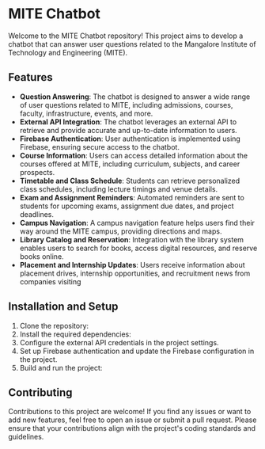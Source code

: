 # MITE Chatbot

Welcome to the MITE Chatbot repository! This project aims to develop a chatbot that can answer user questions related to the Mangalore Institute of Technology and Engineering (MITE).

## Features

- **Question Answering**: The chatbot is designed to answer a wide range of user questions related to MITE, including admissions, courses, faculty, infrastructure, events, and more.
- **External API Integration**: The chatbot leverages an external API to retrieve and provide accurate and up-to-date information to users.
- **Firebase Authentication**: User authentication is implemented using Firebase, ensuring secure access to the chatbot.
- **Course Information**: Users can access detailed information about the courses offered at MITE, including curriculum, subjects, and career prospects.
- **Timetable and Class Schedule**: Students can retrieve personalized class schedules, including lecture timings and venue details.
- **Exam and Assignment Reminders**: Automated reminders are sent to students for upcoming exams, assignment due dates, and project deadlines.
- **Campus Navigation**: A campus navigation feature helps users find their way around the MITE campus, providing directions and maps.
- **Library Catalog and Reservation**: Integration with the library system enables users to search for books, access digital resources, and reserve books online.
- **Placement and Internship Updates**: Users receive information about placement drives, internship opportunities, and recruitment news from companies visiting 
## Installation and Setup

1. Clone the repository:
2. Install the required dependencies:
3. Configure the external API credentials in the project settings.
4. Set up Firebase authentication and update the Firebase configuration in the project.
5. Build and run the project:

## Contributing

Contributions to this project are welcome! If you find any issues or want to add new features, feel free to open an issue or submit a pull request. Please ensure that your contributions align with the project's coding standards and guidelines.








